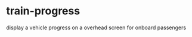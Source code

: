 train-progress
==============

display a vehicle progress on a overhead screen for onboard passengers
